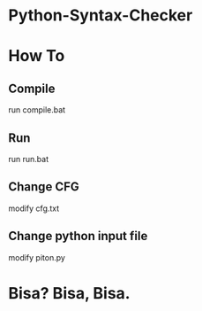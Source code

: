 # Python-Syntax-Checker

# How To
## Compile
run compile.bat
## Run
run run.bat
## Change CFG
modify cfg.txt
## Change python input file
modify piton.py

# Bisa? Bisa, Bisa.
